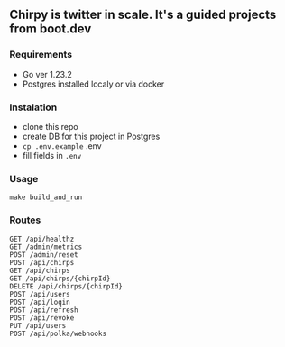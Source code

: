 ## Chirpy is twitter in scale. It's a guided projects from boot.dev

### Requirements
 - Go ver 1.23.2
 - Postgres installed localy or via docker

### Instalation
 - clone this repo
 - create DB for this project in Postgres
 - `cp .env.example` .env
 - fill  fields in `.env`

### Usage
```
make build_and_run
```

### Routes
	GET /api/healthz
	GET /admin/metrics
	POST /admin/reset
	POST /api/chirps
	GET /api/chirps
	GET /api/chirps/{chirpId}
	DELETE /api/chirps/{chirpId}
	POST /api/users
	POST /api/login
	POST /api/refresh
	POST /api/revoke
	PUT /api/users
	POST /api/polka/webhooks



